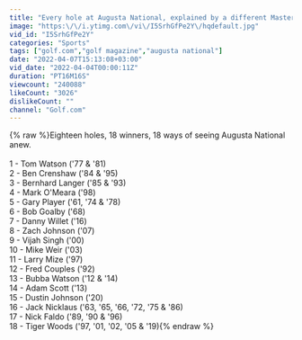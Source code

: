 ```yaml
---
title: "Every hole at Augusta National, explained by a different Masters champion"
image: "https:\/\/i.ytimg.com\/vi\/I5SrhGfPe2Y\/hqdefault.jpg"
vid_id: "I5SrhGfPe2Y"
categories: "Sports"
tags: ["golf.com","golf magazine","augusta national"]
date: "2022-04-07T15:13:08+03:00"
vid_date: "2022-04-04T00:00:11Z"
duration: "PT16M16S"
viewcount: "240088"
likeCount: "3026"
dislikeCount: ""
channel: "Golf.com"
---
```

{% raw %}Eighteen holes, 18 winners, 18 ways of seeing Augusta National anew.<br /><br />1 - Tom Watson ('77 &amp; '81) <br />2 - Ben Crenshaw ('84 &amp; '95) <br />3 - Bernhard Langer ('85 &amp; '93) <br />4 - Mark O'Meara ('98)<br />5 - Gary Player ('61, '74 &amp; '78) <br />6 - Bob Goalby ('68) <br />7 - Danny Willet ('16)<br />8 - Zach Johnson ('07)<br />9 - Vijah Singh ('00)<br />10 - Mike Weir ('03)<br />11 - Larry Mize ('97)<br />12 - Fred Couples ('92) <br />13 - Bubba Watson ('12 &amp; '14) <br />14 - Adam Scott ('13) <br />15 - Dustin Johnson ('20)<br />16 - Jack Nicklaus ('63, '65, '66, '72, '75 &amp; '86)<br />17 - Nick Faldo ('89, '90 &amp; '96) <br />18 - Tiger Woods ('97, '01, '02, '05 &amp; '19){% endraw %}

